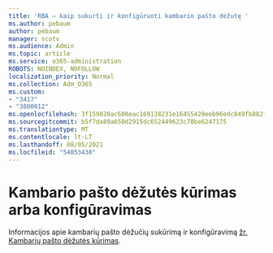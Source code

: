 ```yaml
---
title: 'RBA – kaip sukurti ir konfigūruoti kambario pašto dėžutę '
ms.author: pebaum
author: pebaum
manager: scotv
ms.audience: Admin
ms.topic: article
ms.service: o365-administration
ROBOTS: NOINDEX, NOFOLLOW
localization_priority: Normal
ms.collection: Adm_O365
ms.custom:
- "3417"
- "3800012"
ms.openlocfilehash: 3f159020ac608eac169138231e16455420eeb96edc849fb882fd748a34bf6965
ms.sourcegitcommit: b5f7da89a650d2915dc652449623c78be6247175
ms.translationtype: MT
ms.contentlocale: lt-LT
ms.lasthandoff: 08/05/2021
ms.locfileid: "54053438"
---
```

# <a name="create-or-configure-a-room-mailbox"></a>Kambario pašto dėžutės kūrimas arba konfigūravimas

Informacijos apie kambarių pašto dėžučių sukūrimą ir konfigūravimą [žr. Kambarių pašto dėžutės kūrimas](https://docs.microsoft.com/exchange/recipients/room-mailboxes?view=exchserver-2019#create-a-room-mailbox).
